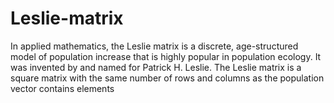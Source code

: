 # Leslie-matrix
In applied mathematics, the Leslie matrix is a discrete, age-structured model of population increase that is highly popular in population ecology. It was invented by and named for Patrick H. Leslie. The Leslie matrix is a square matrix with the same number of rows and columns as the population vector contains elements
